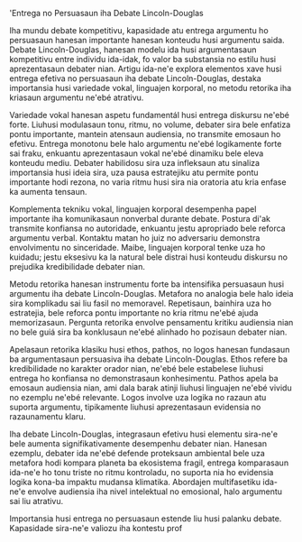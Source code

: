 'Entrega no Persuasaun iha Debate Lincoln-Douglas

Iha mundu debate kompetitivu, kapasidade atu entrega argumentu ho persuasaun hanesan importante hanesan konteudu husi argumentu saida. Debate Lincoln-Douglas, hanesan modelu ida husi argumentasaun kompetitivu entre individu ida-idak, fo valor ba substansia no estilu husi aprezentasaun debater nian. Artigu ida-ne'e explora elementos xave husi entrega efetiva no persuasaun iha debate Lincoln-Douglas, destaka importansia husi variedade vokal, linguajen korporal, no metodu retorika iha kriasaun argumentu ne'ebé atrativu.

Variedade vokal hanesan aspetu fundamentál husi entrega diskursu ne'ebé forte. Liuhusi modulasaun tonu, ritmu, no volume, debater sira bele enfatiza pontu importante, mantein atensaun audiensia, no transmite emosaun ho efetivu. Entrega monotonu bele halo argumentu ne'ebé logikamente forte sai fraku, enkuantu aprezentasaun vokal ne'ebé dinamiku bele eleva konteudu mediu. Debater habilidosu sira uza infleksaun atu sinaliza importansia husi ideia sira, uza pausa estratejiku atu permite pontu importante hodi rezona, no varia ritmu husi sira nia oratoria atu kria enfase ka aumenta tensaun.

Komplementa tekniku vokal, linguajen korporal desempenha papel importante iha komunikasaun nonverbal durante debate. Postura di'ak transmite konfiansa no autoridade, enkuantu jestu apropriado bele reforca argumentu verbal. Kontaktu matan ho juiz no adversariu demonstra envolvimentu no sinceridade. Maibe, linguajen korporal tenke uza ho kuidadu; jestu eksesivu ka la natural bele distrai husi konteudu diskursu no prejudika kredibilidade debater nian.

Metodu retorika hanesan instrumentu forte ba intensifika persuasaun husi argumentu iha debate Lincoln-Douglas. Metafora no analogia bele halo ideia sira komplikadu sai liu fasil no memoravel. Repetisaun, bainhira uza ho estratejia, bele reforca pontu importante no kria ritmu ne'ebé ajuda memorizasaun. Pergunta retorika envolve pensamentu kritiku audiensia nian no bele guiá sira ba konklusaun ne'ebé alinhado ho pozisaun debater nian.

Apelasaun retorika klasiku husi ethos, pathos, no logos hanesan fundasaun ba argumentasaun persuasiva iha debate Lincoln-Douglas. Ethos refere ba kredibilidade no karakter orador nian, ne'ebé bele estabelese liuhusi entrega ho konfiansa no demonstrasaun konhesimentu. Pathos apela ba emosaun audiensia nian, ami dala barak atinji liuhusi linguajen ne'ebé vividu no ezemplu ne'ebé relevante. Logos involve uza logika no razaun atu suporta argumentu, tipikamente liuhusi aprezentasaun evidensia no razaunamentu klaru.

Iha debate Lincoln-Douglas, integrasaun efetivu husi elementu sira-ne'e bele aumenta signifikativamente desempenhu debater nian. Hanesan ezemplu, debater ida ne'ebé defende proteksaun ambiental bele uza metafora hodi kompara planeta ba ekosistema fragil, entrega komparasaun ida-ne'e ho tonu triste no ritmu kontroladu, no suporta nia ho evidensia logika kona-ba impaktu mudansa klimatika. Abordajen multifasetiku ida-ne'e envolve audiensia iha nivel intelektual no emosional, halo argumentu sai liu atrativu.

Importansia husi entrega no persuasaun estende liu husi palanku debate. Kapasidade sira-ne'e valiozu iha kontestu prof